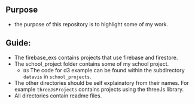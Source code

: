 ## Purpose
  * the purpose of this repository is to highlight some of my work.

## Guide:
  * The firebase_exs contains projects that use firebase and firestore.
  * The school_project folder contains some of my school project.
    + `D3` The code for d3 example can be found within the subdirectory `datavis` in `school_projects`.
  * The other directories should be self explainatory from their names. For example `threeJsProjects` contains projects using the threeJs library.
  * All directories contain readme files.